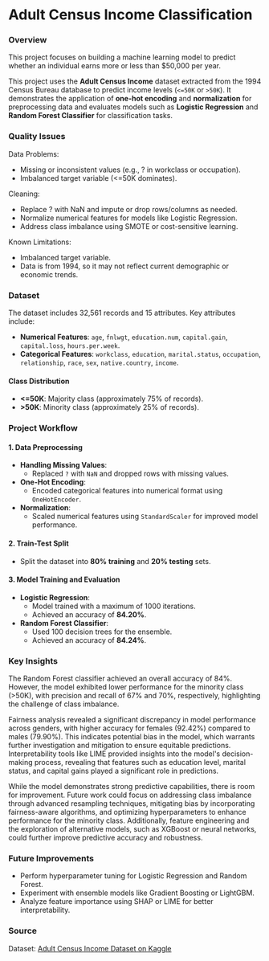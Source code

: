 # Adult Census Income Classification

### Overview

This project focuses on building a machine learning model to predict whether an individual earns more or less than $50,000 per year. 

This project uses the **Adult Census Income** dataset extracted from the 1994 Census Bureau database to predict income levels (`<=50K` or `>50K`). It demonstrates the application of **one-hot encoding** and **normalization** for preprocessing data and evaluates models such as **Logistic Regression** and **Random Forest Classifier** for classification tasks. 

### Quality Issues

Data Problems:
- Missing or inconsistent values (e.g., ? in workclass or occupation).
- Imbalanced target variable (<=50K dominates).

Cleaning:
- Replace ? with NaN and impute or drop rows/columns as needed.
- Normalize numerical features for models like Logistic Regression.
- Address class imbalance using SMOTE or cost-sensitive learning.

Known Limitations:
- Imbalanced target variable.
- Data is from 1994, so it may not reflect current demographic or economic trends.

### Dataset

The dataset includes 32,561 records and 15 attributes. Key attributes include:
- **Numerical Features**: `age`, `fnlwgt`, `education.num`, `capital.gain`, `capital.loss`, `hours.per.week`.
- **Categorical Features**: `workclass`, `education`, `marital.status`, `occupation`, `relationship`, `race`, `sex`, `native.country`, `income`.

#### Class Distribution
- **<=50K**: Majority class (approximately 75% of records).
- **>50K**: Minority class (approximately 25% of records).

### Project Workflow

#### 1. Data Preprocessing
- **Handling Missing Values**:
  - Replaced `?` with `NaN` and dropped rows with missing values.
- **One-Hot Encoding**:
  - Encoded categorical features into numerical format using `OneHotEncoder`.
- **Normalization**:
  - Scaled numerical features using `StandardScaler` for improved model performance.

#### 2. Train-Test Split
- Split the dataset into **80% training** and **20% testing** sets.

#### 3. Model Training and Evaluation
- **Logistic Regression**:
  - Model trained with a maximum of 1000 iterations.
  - Achieved an accuracy of **84.20%**.
- **Random Forest Classifier**:
  - Used 100 decision trees for the ensemble.
  - Achieved an accuracy of **84.24%**.

### Key Insights

The Random Forest classifier achieved an overall accuracy of 84%. However, the model exhibited lower performance for the minority class (>50K), with precision and recall of 67% and 70%, respectively, highlighting the challenge of class imbalance.

Fairness analysis revealed a significant discrepancy in model performance across genders, with higher accuracy for females (92.42%) compared to males (79.90%). This indicates potential bias in the model, which warrants further investigation and mitigation to ensure equitable predictions. Interpretability tools like LIME provided insights into the model's decision-making process, revealing that features such as education level, marital status, and capital gains played a significant role in predictions.

While the model demonstrates strong predictive capabilities, there is room for improvement. Future work could focus on addressing class imbalance through advanced resampling techniques, mitigating bias by incorporating fairness-aware algorithms, and optimizing hyperparameters to enhance performance for the minority class. Additionally, feature engineering and the exploration of alternative models, such as XGBoost or neural networks, could further improve predictive accuracy and robustness.

### Future Improvements

- Perform hyperparameter tuning for Logistic Regression and Random Forest.
- Experiment with ensemble models like Gradient Boosting or LightGBM.
- Analyze feature importance using SHAP or LIME for better interpretability.

### Source

Dataset: [Adult Census Income Dataset on Kaggle](https://www.kaggle.com/datasets/uciml/adult-census-income)
